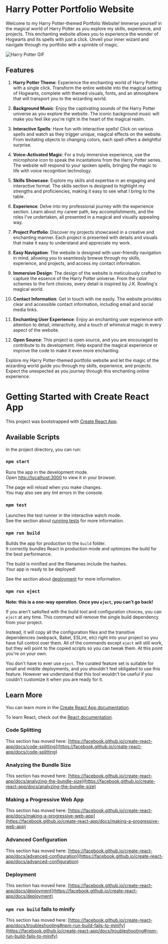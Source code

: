 # Harry Potter Portfolio Website

Welcome to my Harry Potter-themed Portfolio Website! Immerse yourself in the magical world of Harry Potter as you explore my skills, experience, and projects. This enchanting website allows you to experience the wonder of Hogwarts and its spells with just a click. Unveil your inner wizard and navigate through my portfolio with a sprinkle of magic.

![Harry Potter GIF]([http://micdotcom.tumblr.com/post/122277293948/your-favorite-hogwarts-house-actually-speaks](https://64.media.tumblr.com/71e7064ae0891396e1a1fbd3e162f6ed/tumblr_nqew0vOsp91r83d7lo3_500.gifv))

## Features

1. **Harry Potter Theme**: Experience the enchanting world of Harry Potter with a single click. Transform the entire website into the magical setting of Hogwarts, complete with themed visuals, fonts, and an atmosphere that will transport you to the wizarding world.

2. **Background Music**: Enjoy the captivating sounds of the Harry Potter universe as you explore the website. The iconic background music will make you feel like you're right in the heart of the magical realm.

3. **Interactive Spells**: Have fun with interactive spells! Click on various spells and watch as they trigger unique, magical effects on the website. From levitating objects to changing colors, each spell offers a delightful surprise.

4. **Voice-Activated Magic**: For a truly immersive experience, use the microphone icon to speak the incantations from the Harry Potter series. The website will respond to your spoken spells, bringing the magic to life with voice recognition technology.

5. **Skills Showcase**: Explore my skills and expertise in an engaging and interactive format. The skills section is designed to highlight my strengths and proficiencies, making it easy to see what I bring to the table.

6. **Experience**: Delve into my professional journey with the experience section. Learn about my career path, key accomplishments, and the roles I've undertaken, all presented in a magical and visually appealing way.

7. **Project Portfolio**: Discover my projects showcased in a creative and enchanting manner. Each project is presented with details and visuals that make it easy to understand and appreciate my work.

8. **Easy Navigation**: The website is designed with user-friendly navigation in mind, allowing you to seamlessly browse through my skills, experience, and projects, and access my contact information.

9. **Immersive Design**: The design of the website is meticulously crafted to capture the essence of the Harry Potter universe. From the color schemes to the font choices, every detail is inspired by J.K. Rowling's magical world.

10. **Contact Information**: Get in touch with me easily. The website provides clear and accessible contact information, including email and social media links.

11. **Enchanting User Experience**: Enjoy an enchanting user experience with attention to detail, interactivity, and a touch of whimsical magic in every aspect of the website.

12. **Open Source**: This project is open source, and you are encouraged to contribute to its development. Help expand the magical experience or improve the code to make it even more enchanting.

Explore my Harry Potter-themed portfolio website and let the magic of the wizarding world guide you through my skills, experience, and projects. Expect the unexpected as you journey through this enchanting online experience.


# Getting Started with Create React App

This project was bootstrapped with [Create React App](https://github.com/facebook/create-react-app).

## Available Scripts

In the project directory, you can run:

### `npm start`

Runs the app in the development mode.\
Open [http://localhost:3000](http://localhost:3000) to view it in your browser.

The page will reload when you make changes.\
You may also see any lint errors in the console.

### `npm test`

Launches the test runner in the interactive watch mode.\
See the section about [running tests](https://facebook.github.io/create-react-app/docs/running-tests) for more information.

### `npm run build`

Builds the app for production to the `build` folder.\
It correctly bundles React in production mode and optimizes the build for the best performance.

The build is minified and the filenames include the hashes.\
Your app is ready to be deployed!

See the section about [deployment](https://facebook.github.io/create-react-app/docs/deployment) for more information.

### `npm run eject`

**Note: this is a one-way operation. Once you `eject`, you can't go back!**

If you aren't satisfied with the build tool and configuration choices, you can `eject` at any time. This command will remove the single build dependency from your project.

Instead, it will copy all the configuration files and the transitive dependencies (webpack, Babel, ESLint, etc) right into your project so you have full control over them. All of the commands except `eject` will still work, but they will point to the copied scripts so you can tweak them. At this point you're on your own.

You don't have to ever use `eject`. The curated feature set is suitable for small and middle deployments, and you shouldn't feel obligated to use this feature. However we understand that this tool wouldn't be useful if you couldn't customize it when you are ready for it.

## Learn More

You can learn more in the [Create React App documentation](https://facebook.github.io/create-react-app/docs/getting-started).

To learn React, check out the [React documentation](https://reactjs.org/).

### Code Splitting

This section has moved here: [https://facebook.github.io/create-react-app/docs/code-splitting](https://facebook.github.io/create-react-app/docs/code-splitting)

### Analyzing the Bundle Size

This section has moved here: [https://facebook.github.io/create-react-app/docs/analyzing-the-bundle-size](https://facebook.github.io/create-react-app/docs/analyzing-the-bundle-size)

### Making a Progressive Web App

This section has moved here: [https://facebook.github.io/create-react-app/docs/making-a-progressive-web-app](https://facebook.github.io/create-react-app/docs/making-a-progressive-web-app)

### Advanced Configuration

This section has moved here: [https://facebook.github.io/create-react-app/docs/advanced-configuration](https://facebook.github.io/create-react-app/docs/advanced-configuration)

### Deployment

This section has moved here: [https://facebook.github.io/create-react-app/docs/deployment](https://facebook.github.io/create-react-app/docs/deployment)

### `npm run build` fails to minify

This section has moved here: [https://facebook.github.io/create-react-app/docs/troubleshooting#npm-run-build-fails-to-minify](https://facebook.github.io/create-react-app/docs/troubleshooting#npm-run-build-fails-to-minify)
